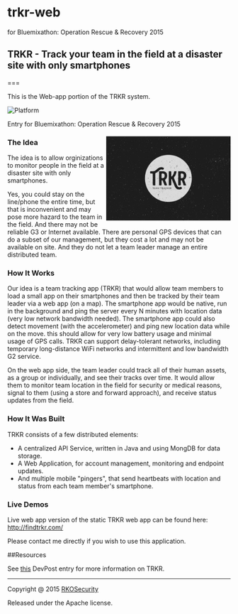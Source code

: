 # trkr-web
for Bluemixathon: Operation Rescue &amp; Recovery 2015

## TRKR  - Track your team in the field at a disaster site with only smartphones

===

This is the Web-app portion of the TRKR system.

![Platform](https://img.shields.io/badge/platform-Web-orange.svg)

Entry for Bluemixathon: Operation Rescue &amp; Recovery 2015

<img align="right" height="200" src="https://raw.githubusercontent.com/mkobar/trkr-web/master/maps/images/gallery.jpg">

### The Idea
The idea is to allow orginizations to monitor people in the field at a disaster site with only smartphones.

Yes, you could stay on the line/phone the entire time, but that is inconvenient and may pose more hazard to the team in the field. And there may not be reliable G3 or Internet available. There are personal GPS devices that can do a subset of our management, but they cost a lot and may not be available on site. And they do not let a team leader manage an entire distributed team.

### How It Works
Our idea is a team tracking app (TRKR) that would allow team members to load a small app on their smartphones and then be tracked by their team leader via a web app (on a map). The smartphone app would be native, run in the background and ping the server every N minutes with location data (very low network bandwidth needed). The smartphone app could also detect movement (with the accelerometer) and ping new location data while on the move. this should allow for very low battery usage and minimal usage of GPS calls. TRKR can support delay-tolerant networks, including temporary long-distance WiFi networks and intermittent and low bandwidth G2 service.

On the web app side, the team leader could track all of their human assets, as a group or individually, and see their tracks over time. It would allow them to monitor team location in the field for security or medical reasons, signal to them (using a store and forward approach), and receive status updates from the field.

### How It Was Built
TRKR consists of a few distributed elements:

+ A centralized API Service, written in Java and using MongDB for data storage.
+ A Web Application, for account management, monitoring and endpoint updates.
+ And multiple mobile "pingers", that send heartbeats with location and status from each team member's smartphone.

### Live Demos

Live web app version of the static TRKR web app can be found here:  http://findtrkr.com/

Please contact me directly if you wish to use this application.

##Resources

See [this](http://devpost.com/software/trkr) DevPost entry for more information on TRKR.


---
Copyright @ 2015 [RKOSecurity](http://www.rkosecurity.com)

Released under the Apache license.

